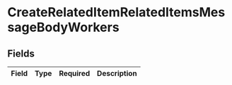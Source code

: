 # CreateRelatedItemRelatedItemsMessageBodyWorkers


## Fields

| Field       | Type        | Required    | Description |
| ----------- | ----------- | ----------- | ----------- |